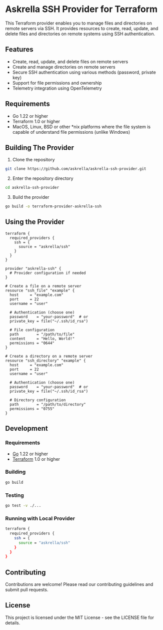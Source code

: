 # Askrella SSH Provider for Terraform

This Terraform provider enables you to manage files and directories on remote servers via SSH. It provides resources to create, read, update, and delete files and directories on remote systems using SSH authentication.

## Features

- Create, read, update, and delete files on remote servers
- Create and manage directories on remote servers
- Secure SSH authentication using various methods (password, private key)
- Support for file permissions and ownership
- Telemetry integration using OpenTelemetry

## Requirements

- Go 1.22 or higher
- Terraform 1.0 or higher
- MacOS, Linux, BSD or other *nix platforms where the file system is capable of understand file permissions (unlike Windows)

## Building The Provider

1. Clone the repository
```bash
git clone https://github.com/askrella/askrella-ssh-provider.git
```

2. Enter the repository directory
```bash
cd askrella-ssh-provider
```

3. Build the provider
```bash
go build -o terraform-provider-askrella-ssh
```

## Using the Provider

```hcl
terraform {
  required_providers {
    ssh = {
      source = "askrella/ssh"
    }
  }
}

provider "askrella-ssh" {
  # Provider configuration if needed
}

# Create a file on a remote server
resource "ssh_file" "example" {
  host     = "example.com"
  port     = 22
  username = "user"
  
  # Authentication (choose one)
  password    = "your-password"  # or
  private_key = file("~/.ssh/id_rsa")
  
  # File configuration
  path        = "/path/to/file"
  content     = "Hello, World!"
  permissions = "0644"
}

# Create a directory on a remote server
resource "ssh_directory" "example" {
  host     = "example.com"
  port     = 22
  username = "user"
  
  # Authentication (choose one)
  password    = "your-password"  # or
  private_key = file("~/.ssh/id_rsa")
  
  # Directory configuration
  path        = "/path/to/directory"
  permissions = "0755"
}
```

## Development

### Requirements

- [Go](https://golang.org/doc/install) 1.22 or higher
- [Terraform](https://www.terraform.io/downloads.html) 1.0 or higher

### Building

```bash
go build
```

### Testing

```bash
go test -v ./...
```

### Running with Local Provider

```bash
terraform {
  required_providers {
    ssh = {
      source = "askrella/ssh"
    }
  }
}
```

## Contributing

Contributions are welcome! Please read our contributing guidelines and submit pull requests.

## License

This project is licensed under the MIT License - see the LICENSE file for details. 
